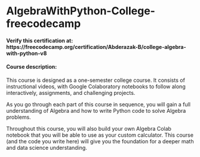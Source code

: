 # AlgebraWithPython-College-freecodecamp

<h4> <b>Verify this certification at: </b> https://freecodecamp.org/certification/Abderazak-B/college-algebra-with-python-v8 </h4>

<h4>Course description: </h4>

This course is designed as a one-semester college course. It consists of instructional videos, with Google Colaboratory notebooks to follow along interactively, assignments, and challenging projects.

As you go through each part of this course in sequence, you will gain a full understanding of Algebra and how to write Python code to solve Algebra problems.

Throughout this course, you will also build your own Algebra Colab notebook that you will be able to use as your custom calculator. This course (and the code you write here) will give you the foundation for a deeper math and data science understanding.
